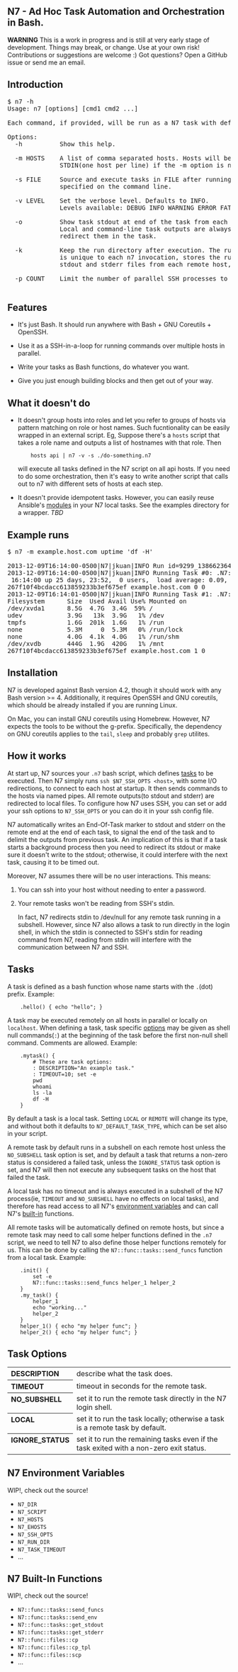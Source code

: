 N7 - Ad Hoc Task Automation and Orchestration in Bash.
-------------------------------------------------------
**WARNING**
This is a work in progress and is still at very early stage of development.
Things may break, or change. Use at your own risk! Contributions or suggestions
are welcome :) Got questions? Open a GitHub issue or send me an email.

Introduction
-------------

<pre>
$ n7 -h
Usage: n7 [options] [cmd1 cmd2 ...]

Each command, if provided, will be run as a N7 task with default task options.

Options:
  -h          Show this help. 

  -m HOSTS    A list of comma separated hosts. Hosts will be read from
              STDIN(one host per line) if the -m option is not specified.

  -s FILE     Source and execute tasks in FILE after running the commands
              specified on the command line.

  -v LEVEL    Set the verbose level. Defaults to INFO.
              Levels available: DEBUG INFO WARNING ERROR FATAL

  -o          Show task stdout at end of the task from each host.
              Local and command-line task outputs are always shown unless you
              redirect them in the task.

  -k          Keep the run directory after execution. The run directory, which
              is unique to each n7 invocation, stores the runtime files such as
              stdout and stderr files from each remote host, etc.

  -p COUNT    Limit the number of parallel SSH processes to COUNT at a time.
               
</pre>


Features
---------
  - It's just Bash. It should run anywhere with Bash + GNU Coreutils + OpenSSH.

  - Use it as a SSH-in-a-loop for running commands over multiple hosts in
    parallel.

  - Write your tasks as Bash functions, do whatever you want.

  - Give you just enough building blocks and then get out of your way.


What it doesn't do
-------------------
  - It doesn't group hosts into roles and let you refer to groups of hosts via
    pattern matching on role or host names. Such fucntionality can be easily
    wrapped in an external script. Eg, Suppose there's a `hosts` script that
    takes a role name and outputs a list of hostnames with that role. Then 

            hosts api | n7 -v -s ./do-something.n7

    will execute all tasks defined in the N7 script on all api hosts. If you
    need to do some orchestration, then it's easy to write another script that
    calls out to n7 with different sets of hosts at each step.

  - It doesn't provide idempotent tasks. However, you can easily reuse Ansible's
    [modules](http://ansibleworks.com/docs/modules.html) in your N7 local tasks.
    See the examples directory for a wrapper. *TBD*


Example runs
--------------

<pre>
$ n7 -m example.host.com uptime 'df -H'

2013-12-09T16:14:00-0500|N7|jkuan|INFO Run id=9299_1386623640 -- N7_DIR=/tmp/n7
2013-12-09T16:14:00-0500|N7|jkuan|INFO Running Task #0: .N7::cli_task::0 ...
 16:14:00 up 25 days, 23:52,  0 users,  load average: 0.09, 0.18, 0.18
267f10f4bcdacc613859233b3ef675ef example.host.com 0 0
2013-12-09T16:14:01-0500|N7|jkuan|INFO Running Task #1: .N7::cli_task::1 ...
Filesystem      Size  Used Avail Use% Mounted on
/dev/xvda1      8.5G  4.7G  3.4G  59% /
udev            3.9G   13k  3.9G   1% /dev
tmpfs           1.6G  201k  1.6G   1% /run
none            5.3M     0  5.3M   0% /run/lock
none            4.0G  4.1k  4.0G   1% /run/shm
/dev/xvdb       444G  1.9G  420G   1% /mnt
267f10f4bcdacc613859233b3ef675ef example.host.com 1 0
</pre>


Installation
-------------
N7 is developed against Bash version 4.2, though it should work with any Bash
version >= 4. Additionally, it requires OpenSSH and GNU coreutils, which should
be already installed if you are running Linux.

On Mac, you can install GNU coreutils using Homebrew. However, N7 expects the
tools to be without the g-prefix. Specifically, the dependency on GNU coreutils
applies to the `tail`, `sleep` and probably `grep` utilites.


How it works
-------------
At start up, N7 sources your `.n7` bash script, which defines [tasks](#tasks)
to be executed. Then N7 simply runs `ssh $N7_SSH_OPTS <host>`, with some I/O
redirections, to connect to each host at startup. It then sends commands to
the hosts via named pipes. All remote outputs(to stdout and stderr) are
redirected to local files. To configure how N7 uses SSH, you can set or add
your ssh options to `N7_SSH_OPTS` or you can do it in your ssh config file.

N7 automatically writes an End-Of-Task marker to stdout and stderr on the
remote end at the end of each task, to signal the end of the task and to
delimit the outputs from previous task. An implication of this is that if a
task starts a background process then you need to redirect its stdout or make
sure it doesn't write to the stdout; otherwise, it could interfere with the
next task, causing it to be timed out.

Moreover, N7 assumes there will be no user interactions. This means:

  1. You can ssh into your host without needing to enter a password.

  2. Your remote tasks won't be reading from SSH's stdin.

     In fact, N7 redirects stdin to /dev/null for any remote task
     running in a subshell. However, since N7 also allows a task to run
     directly in the login shell, in which the stdin is connected
     to SSH's stdin for reading command from N7, reading from stdin
     will interfere with the communication between N7 and SSH.


Tasks
------
A task is defined as a bash function whose name starts with the `.`(dot)
prefix. Example:

        .hello() { echo "hello"; }

A task may be executed remotely on all hosts in parallel or locally on
`localhost`. When defining a task, task specific [options](#task-options) may
be given as shell null commands(`:`) at the beginning of the task before
the first non-null shell command. Comments are allowed. Example:

        .mytask() {
            # These are task options:
            : DESCRIPTION="An example task."
            : TIMEOUT=10; set -e
            pwd
            whoami
            ls -la
            df -H            
        }

By default a task is a local task. Setting `LOCAL` or `REMOTE` will change its
type, and without both it defaults to `N7_DEFAULT_TASK_TYPE`, which can be set
also in your script. 

A remote task by default runs in a subshell on each remote host unless the
`NO_SUBSHELL` task option is set, and by default a task that returns a
non-zero status is considered a failed task, unless the `IGNORE_STATUS` task
option is set, and N7 will then not execute any subsequent tasks on the host
that failed the task.

A local task has no timeout and is always executed in a subshell of the N7
process(ie, `TIMEOUT` and `NO_SUBSHELL` have no effects on local tasks), and
therefore has read access to all N7's [environment variables](#n7-environment-variables)
and can call N7's [built-in](#n7-built-in-functions) functions. 

All remote tasks will be automatically defined on remote hosts, but since a remote
task may need to call some helper functions defined in the `.n7` script, we need to
tell N7 to also define those helper functions remotely for us. This can be done
by calling the `N7::func::tasks::send_funcs` function from a local task. Example:

        .init() {
            set -e
            N7::func::tasks::send_funcs helper_1 helper_2
        }
        .my_task() {
            helper_1
            echo "working..."
            helper_2
        }
        helper_1() { echo "my helper func"; }
        helper_2() { echo "my helper func"; }



Task Options
-------------
<table>
<tr><th align=left valign=top>DESCRIPTION</th><td>describe what the task does.</td></tr>
<tr><th align=left valign=top>TIMEOUT</th><td>timeout in seconds for the remote task.</td></tr>
<tr><th align=left valign=top>NO_SUBSHELL</th>
    <td>set it to run the remote task directly in the N7 login shell.</td></tr>
<tr><th align=left valign=top>LOCAL</th>
    <td>set it to run the task locally; otherwise a task is a remote task by default.</td></tr>
<tr><th align=left valign=top>IGNORE_STATUS</th>
    <td>set it to run the remaining tasks even if the task exited with a non-zero exit status. </td></tr>
</table>


N7 Environment Variables
-------------------------
WIP!, check out the source!

 - `N7_DIR`
 - `N7_SCRIPT`
 - `N7_HOSTS`
 - `N7_EHOSTS`
 - `N7_SSH_OPTS`
 - `N7_RUN_DIR`
 - `N7_TASK_TIMEOUT`
 - ...


N7 Built-In Functions
----------------------
WIP!, check out the source!

 - `N7::func::tasks::send_funcs`
 - `N7::func::tasks::send_env`
 - `N7::func::tasks::get_stdout`
 - `N7::func::tasks::get_stderr`
 - `N7::func::files::cp`
 - `N7::func::files::cp_tpl`
 - `N7::func::files::scp`
 - ...



